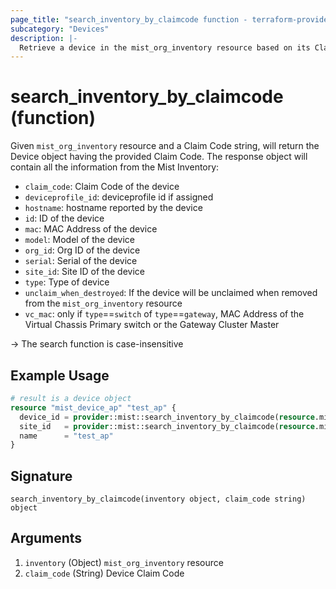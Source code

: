 ```yaml
---
page_title: "search_inventory_by_claimcode function - terraform-provider-mist"
subcategory: "Devices"
description: |-
  Retrieve a device in the mist_org_inventory resource based on its Claim Code
---
```


# search_inventory_by_claimcode (function)

Given `mist_org_inventory` resource and a Claim Code string, will return the Device object having the provided Claim Code. The response object will contain all the information from the Mist Inventory:
* `claim_code`: Claim Code of the device 
* `deviceprofile_id`: deviceprofile id if assigned
* `hostname`: hostname reported by the device
* `id`: ID of the device
* `mac`: MAC Address of the device
* `model`: Model of the device
* `org_id`: Org ID of the device
* `serial`: Serial of the device
* `site_id`: Site ID of the device
* `type`: Type of device
* `unclaim_when_destroyed`: If the device will be unclaimed when removed from the `mist_org_inventory` resource
* `vc_mac`: only if `type`==`switch` of `type`==`gateway`, MAC Address of the Virtual Chassis Primary switch or the Gateway Cluster Master

-> The search function is case-insensitive

## Example Usage

```terraform
# result is a device object
resource "mist_device_ap" "test_ap" {
  device_id = provider::mist::search_inventory_by_claimcode(resource.mist_org_inventory.inventory, "CPKL2EXXXXXXXXX").id
  site_id   = provider::mist::search_inventory_by_claimcode(resource.mist_org_inventory.inventory, "CPKL2EXXXXXXXXX").site_id
  name      = "test_ap"
}
```

## Signature

<!-- signature generated by tfplugindocs -->
```text
search_inventory_by_claimcode(inventory object, claim_code string) object
```

## Arguments

<!-- arguments generated by tfplugindocs -->
1. `inventory` (Object) `mist_org_inventory` resource
1. `claim_code` (String) Device Claim Code

